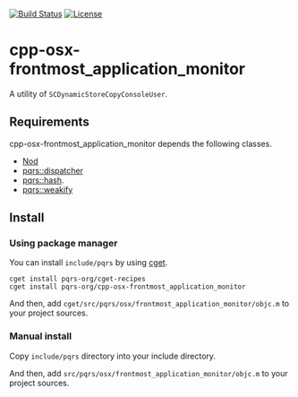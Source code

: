 [![Build Status](https://github.com/pqrs-org/cpp-osx-frontmost_application_monitor/workflows/CI/badge.svg)](https://github.com/pqrs-org/cpp-osx-frontmost_application_monitor/actions)
[![License](https://img.shields.io/badge/license-Boost%20Software%20License-blue.svg)](https://github.com/pqrs-org/cpp-osx-frontmost_application_monitor/blob/main/LICENSE.md)

# cpp-osx-frontmost_application_monitor

A utility of `SCDynamicStoreCopyConsoleUser`.

## Requirements

cpp-osx-frontmost_application_monitor depends the following classes.

- [Nod](https://github.com/fr00b0/nod)
- [pqrs::dispatcher](https://github.com/pqrs-org/cpp-dispatcher)
- [pqrs::hash](https://github.com/pqrs-org/cpp-hash).
- [pqrs::weakify](https://github.com/pqrs-org/objc-weakify)

## Install

### Using package manager

You can install `include/pqrs` by using [cget](https://github.com/pfultz2/cget).

```shell
cget install pqrs-org/cget-recipes
cget install pqrs-org/cpp-osx-frontmost_application_monitor
```

And then, add `cget/src/pqrs/osx/frontmost_application_monitor/objc.m` to your project sources.

### Manual install

Copy `include/pqrs` directory into your include directory.

And then, add `src/pqrs/osx/frontmost_application_monitor/objc.m` to your project sources.
